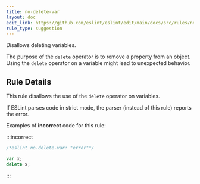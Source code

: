 ```yaml
---
title: no-delete-var
layout: doc
edit_link: https://github.com/eslint/eslint/edit/main/docs/src/rules/no-delete-var.md
rule_type: suggestion
---
```


<!--RECOMMENDED-->

Disallows deleting variables.

The purpose of the `delete` operator is to remove a property from an object. Using the `delete` operator on a variable might lead to unexpected behavior.

## Rule Details

This rule disallows the use of the `delete` operator on variables.

If ESLint parses code in strict mode, the parser (instead of this rule) reports the error.

Examples of **incorrect** code for this rule:

:::incorrect

```js
/*eslint no-delete-var: "error"*/

var x;
delete x;
```

:::
